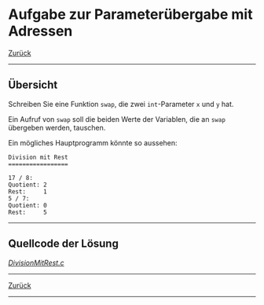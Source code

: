 # Aufgabe zur Parameterübergabe mit Adressen

[Zurück](./../Exercises.md)

---

## Übersicht

Schreiben Sie eine Funktion `swap`,
die zwei `int`-Parameter `x` und `y` hat.

Ein Aufruf von `swap` soll die beiden Werte der Variablen,
die an  `swap` übergeben werden, tauschen.

Ein mögliches Hauptprogramm könnte so aussehen:

```
Division mit Rest
=================

17 / 8:
Quotient: 2
Rest:     1
5 / 7:
Quotient: 0
Rest:     5
```

---

## Quellcode der Lösung

[*DivisionMitRest.c*](./Tausche.c)

---

[Zurück](./../Exercises.md)

---
